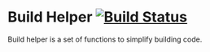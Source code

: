 # Build Helper [![Build Status](https://travis-ci.org/afonso360/build-helper.svg?branch=master)](https://travis-ci.org/afonso360/build-helper)

Build helper is a set of functions to simplify building code.
